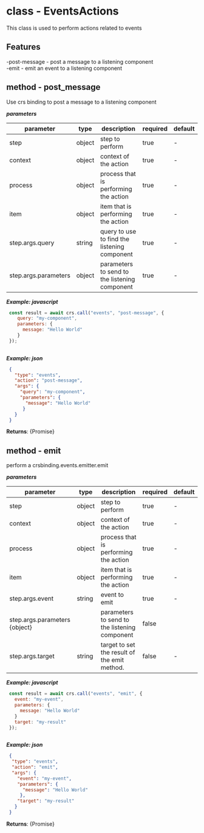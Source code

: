# class - EventsActionsThis class is used to perform actions related to events  ## Features -post-message - post a message to a listening component   -emit - emit an event to a listening component    ## method - post_messageUse crs binding to post a message to a listening component***parameters***|parameter|type|description|required|default||---------|----|-----------|--------|-------||step|object|step to perform|true|-||context|object|context of the action|true|-||process|object|process that is performing the action|true|-||item|object|item that is performing the action|true|-||step.args.query|string|query to use to find the listening component|true|-||step.args.parameters|object|parameters to send to the listening component|true|-|***Example: javascript***```js const result = await crs.call("events", "post-message", {      query: "my-component",      parameters: {        message: "Hello World"      }   });    ```***Example: json***```json {     "type": "events",     "action": "post-message",     "args": {       "query": "my-component",       "parameters": {         "message": "Hello World"        }     }   }  ```**Returns**: {Promise<void>}## method - emitperform a crsbinding.events.emitter.emit***parameters***|parameter|type|description|required|default||---------|----|-----------|--------|-------||step|object|step to perform|true|-||context|object|context of the action|true|-||process|object|process that is performing the action|true|-||item|object|item that is performing the action|true|-||step.args.event|string|event to emit|true|-||step.args.parameters {object}||parameters to send to the listening component|false|||step.args.target|string|target to set the result of the emit method.|false|-|***Example: javascript***```js const result = await crs.call("events", "emit", {     event: "my-event",     parameters: {       message: "Hello World"     }     target: "my-result"   });    ```***Example: json***```json {    "type": "events",    "action": "emit",    "args": {      "event": "my-event",      "parameters": {        "message": "Hello World"       },      "target": "my-result"     }   }  ```**Returns**: {Promise<void>}